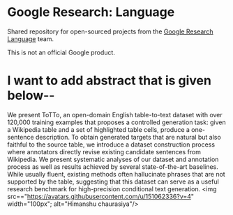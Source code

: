 # Google Research: Language

Shared repository for open-sourced projects from the
[Google Research Language](https://research.google/teams/language/) team.

This is not an official Google product.

# I want to add abstract that is given below--

We present ToTTo, an open-domain English table-to-text dataset with over 120,000 training examples that proposes a controlled generation task: given a Wikipedia table and a set of highlighted table cells, produce a one-sentence description. To obtain generated targets that are natural but also faithful to the source table, we introduce a dataset construction process where annotators directly revise existing candidate sentences from Wikipedia. We present systematic analyses of our dataset and annotation process as well as results achieved by several state-of-the-art baselines. While usually fluent, existing methods often hallucinate phrases that are not supported by the table, suggesting that this dataset can serve as a useful research benchmark for high-precision conditional text generation.
<img src=="https://avatars.githubusercontent.com/u/151062336?v=4" width="100px";
alt="Himanshu chaurasiya"/>